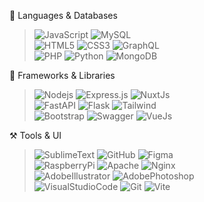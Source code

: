 <div align="left">

  🔰 Languages & Databases
  
> ![JavaScript](https://img.shields.io/badge/-JavaScript-black?style=flat-square&logo=javascript)
![MySQL](https://img.shields.io/badge/-MySQL-black?style=flat-square&logo=mysql)<br>
![HTML5](https://img.shields.io/badge/-HTML5-black?style=flat-square&logo=html5&logoColor=white)
![CSS3](https://img.shields.io/badge/-CSS3-black?style=flat-square&logo=css3)
![GraphQL](https://img.shields.io/badge/-GraphQL-black?style=flat-square&logo=graphql)<br>
![PHP](https://img.shields.io/badge/-PHP-black?style=flat-square&logo=php)
![Python](https://img.shields.io/badge/-Python-black?style=flat-square&logo=python)
![MongoDB](https://img.shields.io/badge/-MongoDB-black?style=flat-square&logo=mongodb)

  🧵 Frameworks & Libraries
> ![Nodejs](https://img.shields.io/badge/-Nodejs-black?style=flat-square&logo=Node.js)
![Express.js](https://img.shields.io/badge/-Express.js-black?style=flat-square&logo=express)
![NuxtJs](https://img.shields.io/badge/-Nuxt-black?style=flat-square&logo=nuxt.js)<br>
![FastAPI](https://img.shields.io/badge/-FastAPI-black?style=flat-square&logo=fastapi)
![Flask](https://img.shields.io/badge/-Flask-black?style=flat-square&logo=flask)
![Tailwind](https://img.shields.io/badge/-Tailwind-black?style=flat-square&logo=tailwindcss)<br>
![Bootstrap](https://img.shields.io/badge/-Bootstrap-black?style=flat-square&logo=bootstrap)
![Swagger](https://img.shields.io/badge/-Swagger-black?style=flat-square&logo=swagger)
![VueJs](https://img.shields.io/badge/-Vue-black?style=flat-square&logo=vue.js)

  ⚒ Tools & UI
> ![SublimeText](https://img.shields.io/badge/-Sublime%20Text-black?style=flat-square&logo=sublime-text)
![GitHub](https://img.shields.io/badge/-GitHub-black?style=flat-square&logo=github)
![Figma](https://img.shields.io/badge/-Figma-black?style=flat-square&logo=figma)<br>
![RaspberryPi](https://img.shields.io/badge/-Raspberry_Pi-black?style=flat-square&logo=Raspberry-Pi)
![Apache](https://img.shields.io/badge/-Apache-black?style=flat-square&logo=apache)
![Nginx](https://img.shields.io/badge/-Nginx-black?style=flat-square&logo=Nginx)<br>
![AdobeIllustrator](https://img.shields.io/badge/-Adobe_Illustrator-black?style=flat-square&logo=adobe%20Illustrator)
![AdobePhotoshop](https://img.shields.io/badge/-Adobe_Photoshop-black?style=flat-square&logo=adobe%20photoshop)<br>
![VisualStudioCode](https://img.shields.io/badge/-Visual_Studio_Code-black?style=flat-square&logo=visual-studio-code) 
![Git](https://img.shields.io/badge/-Git-black?style=flat-square&logo=git)
![Vite](https://img.shields.io/badge/-Vite-black?style=flat-square&logo=vite)
